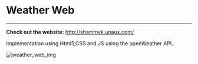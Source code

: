# Weather Web
---
**Check out the website:** http://shammyk.unaux.com/

Implementation using Html5,CSS and JS using the openWeather API..

![weather_web_img](https://user-images.githubusercontent.com/90405823/218925689-e95c7e9c-a123-46bf-b848-5f7da4b1a876.jpg)
